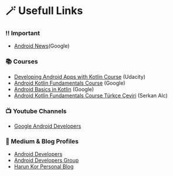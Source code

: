 # 🪄 Usefull Links 

### ‼️ Important 

- [Android News](https://developer.android.com/news)(Google)

### 📚 Courses

- [Developing Android Apps with Kotlin Course](https://classroom.udacity.com/courses/ud9012) (Udacity)
- [Android Kotlin Fundamentals Course](https://developer.android.com/courses/kotlin-fundamentals/course?authuser=6) (Google)
- [Android Basics in Kotlin](https://developer.android.com/courses/android-basics-kotlin/course?authuser=6) (Google)
- [Android Kotlin Fundamentals Course Türkçe Çeviri](https://developer.android.com/courses/kotlin-fundamentals/course?authuser=6) (Serkan Alc)

### 📺 Youtube Channels

- [Google Android Developers](youtube.com/c/AndroidDevelopers)

### 📖 Medium & Blog Profiles

- [Android Developers](https://medium.com/androiddevelopers)
- [Android Developers Group](https://medium.com/developer-multicamp)
- [Harun Kor Personal Blog](http://www.harunkor.com.tr/)
 
